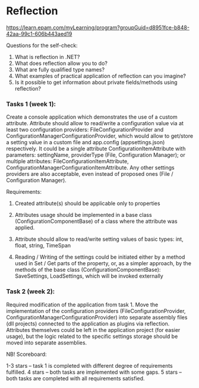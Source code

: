 # Reflection
 https://learn.epam.com/myLearning/program?groupGuid=d8951fce-b848-42aa-99c1-606b443aed19

Questions for the self-check:
1.	What is reflection in .NET?
2.	What does reflection allow you to do?
3.	What are fully qualified type names?
4.	What examples of practical application of reflection can you imagine?
5.	Is it possible to get information about private fields/methods using reflection?

### Tasks 1 (week 1):

Create a console application which demonstrates the use of a custom attribute. Attribute should allow to read/write a configuration value via at least two configuration providers: FileConfigurationProvider and ConfigurationManagerConfigurationProvider, which would allow to get/store a setting value in a custom file and app.config (appsettings.json) respectively. It could be a single attribute ConfigurationItemAttribute with parameters: settingName, providerType (File, Configuration Manager); or multiple attributes: FileConfigurationItemAttribute, ConfigurationManagerConfigurationItemAttribute. Any other settings providers are also acceptable, even instead of proposed ones (File / Configuration Manager).

Requirements:

1. Created attribute(s) should be applicable only to properties

2. Attributes usage should be implemented in a base class (ConfigurationComponentBase) of a class where the attribute was applied.

3. Attribute should allow to read/write setting values of basic types: int, float, string, TimeSpan

4. Reading / Writing of the settings could be initiated either by a method used in Set / Get parts of the property, or, as a simpler approach, by the methods of the base class (ConfigurationComponentBase): SaveSettings, LoadSettings, which will be invoked externally

### Task 2 (week 2):

Required modification of the application from task 1. Move the implementation of the configuration providers (FileConfigurationProvider, ConfigurationManagerConfigurationProvider) into separate assembly files (dll projects) connected to the application as plugins via reflection. Attributes themselves could be left in the application project (for easier usage), but the logic related to the specific settings storage should be moved into separate assemblies.

NB! Scoreboard:

1-3 stars – task 1 is completed with different degree of requirements fulfilled.
4 stars – both tasks are implemented with some gaps.
5 stars – both tasks are completed with all requirements satisfied.